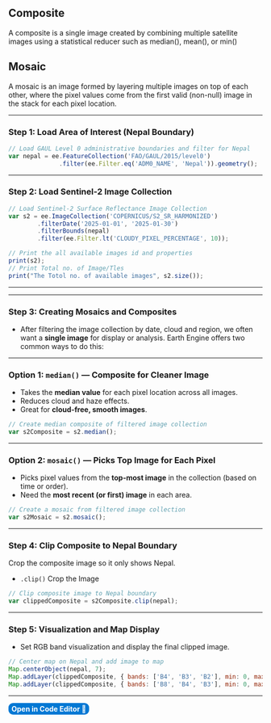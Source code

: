 ## Composite
A composite is a single image created by combining multiple satellite images using a statistical reducer such as median(), mean(), or min()

## Mosaic
A mosaic is an image formed by layering multiple images on top of each other, where the pixel values come from the first valid (non-null) image in the stack for each pixel location.

---

### Step 1: Load Area of Interest (Nepal Boundary)
```js
// Load GAUL Level 0 administrative boundaries and filter for Nepal
var nepal = ee.FeatureCollection('FAO/GAUL/2015/level0')
              .filter(ee.Filter.eq('ADM0_NAME', 'Nepal')).geometry();
```
---

### Step 2: Load Sentinel-2 Image Collection
```js
// Load Sentinel-2 Surface Reflectance Image Collection
var s2 = ee.ImageCollection('COPERNICUS/S2_SR_HARMONIZED')
        .filterDate('2025-01-01', '2025-01-30')
        .filterBounds(nepal)
        .filter(ee.Filter.lt('CLOUDY_PIXEL_PERCENTAGE', 10));

// Print the all available images id and properties
print(s2);
// Print Total no. of Image/Tles
print("The Totol no. of available images", s2.size());    
```

---

---

### Step 3: Creating Mosaics and Composites
* After filtering the image collection by date, cloud and region, we often want a **single image** for display or analysis. Earth Engine offers two common ways to do this:

---

### Option 1: `median()` — Composite for Cleaner Image
* Takes the **median value** for each pixel location across all images.
* Reduces cloud and haze effects.
* Great for **cloud-free, smooth images**.

```js
// Create median composite of filtered image collection
var s2Composite = s2.median();
```

---

### Option 2: `mosaic()` — Picks Top Image for Each Pixel
* Picks pixel values from the **top-most image** in the collection (based on time or order).
* Need the **most recent (or first) image** in each area.

```js
// Create a mosaic from filtered image collection
var s2Mosaic = s2.mosaic();
```

---

### Step 4: Clip Composite to Nepal Boundary
Crop the composite image so it only shows Nepal.
* `.clip()` Crop the Image
```js
// Clip composite image to Nepal boundary
var clippedComposite = s2Composite.clip(nepal);
```

---

### Step 5: Visualization and Map Display
* Set RGB band visualization and display the final clipped image.
```js
// Center map on Nepal and add image to map
Map.centerObject(nepal, 7);
Map.addLayer(clippedComposite, { bands: ['B4', 'B3', 'B2'], min: 0, max: 3000 }, 'Sentinel-2 RGB Composite (Clipped)');
Map.addLayer(clippedComposite, { bands: ['B8', 'B4', 'B3'], min: 0, max: 5000 }, 'Sentinel-2 False Composite (Clipped)');
```

---
<a href="https://code.earthengine.google.com/e16dfb7329bcfd4e58c75c6d93298f65?noload=true" target="_blank" style="display: inline-block; padding: 3px 6px; background-color: #0078d4; color: white; text-decoration: none; border-radius: 9px; font-weight: bold;">
  Open in Code Editor 🔗
</a>